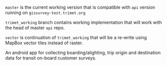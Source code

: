 `master` is the current working version that is compatible with `api` version
running on `gissurvey-test.trimet.org`


`trimet_working` branch contains working implementation that will work with
the head of master `api` repo.


`vector` is continuation of `trimet_working` that will be a re-write
using MapBox vector tiles instead of raster.


An android app for collecting boarding/alighting, trip origin and destination data for transit on-board customer surveys.
